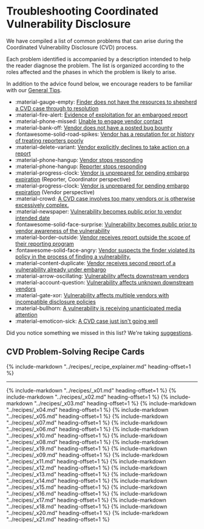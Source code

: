 # Troubleshooting Coordinated Vulnerability Disclosure  

<!--start-->We have compiled a list of common problems that can arise during the Coordinated Vulnerability Disclosure (CVD) process.
Each problem identified is accompanied by a description intended to help the reader diagnose the problem.<!--end-->
The list is organized according to the roles affected and the phases in which the problem is likely to arise.

In addition to the advice found below, we encourage readers to be familiar with our [General Tips](./general_tips.md).

<div class="grid cards" markdown>

- :material-gauge-empty: [Finder does not have the resources to shepherd a CVD case through to resolution](#01)
- :material-fire-alert: [Evidence of exploitation for an embargoed report](#02)
- :material-phone-missed: [Unable to engage vendor contact](#03)
- :material-bank-off: [Vendor does not have a posted bug bounty](#04)
- :fontawesome-solid-road-spikes: [Vendor has a reputation for or history of treating reporters poorly](#05)
- :material-delete-variant: [Vendor explicitly declines to take action on a report](#07)
- :material-phone-hangup: [Vendor stops responding](#06)
- :material-phone-hangup: [Reporter stops responding](#10)
- :material-progress-clock: [Vendor is unprepared for pending embargo expiration](#08) (Reporter, Coordinator perspective)
- :material-progress-clock: [Vendor is unprepared for pending embargo expiration](#19) (Vendor perspective)
- :material-crowd: [A CVD case involves too many vendors or is otherwise excessively complex.](#09)
- :material-newspaper: [Vulnerability becomes public prior to vendor intended date](#11)
- :fontawesome-solid-face-surprise: [Vulnerability becomes public prior to vendor awareness of the vulnerability](#12)
- :material-border-outside: [Vendor receives report outside the scope of their reporting program](#13)
- :fontawesome-solid-face-angry: [Vendor suspects the finder violated its policy in the process of finding a vulnerability.](#14)
- :material-content-duplicate: [Vendor receives second report of a vulnerability already under embargo](#15)
- :material-arrow-oscillating: [Vulnerability affects downstream vendors](#16)
- :material-account-question: [Vulnerability affects unknown downstream vendors](#17)
- :material-gate-xor: [Vulnerability affects multiple vendors with incompatible disclosure policies](#18)
- :material-bullhorn: [A vulnerability is receiving unanticipated media attention](#20)
- :material-emoticon-sick: [A CVD case just isn't going well](#21)

</div>

Did you notice something we missed in this list?
We're taking [suggestions](https://github.com/CERTCC/CERT-Guide-to-CVD/issues).

## CVD Problem-Solving Recipe Cards

{% include-markdown "../recipes/_recipe_explainer.md" heading-offset=1 %}

---

{% include-markdown "../recipes/_x01.md" heading-offset=1 %}
{% include-markdown "../recipes/_x02.md" heading-offset=1 %}
{% include-markdown "../recipes/_x03.md" heading-offset=1 %}
{% include-markdown "../recipes/_x04.md" heading-offset=1 %}
{% include-markdown "../recipes/_x05.md" heading-offset=1 %}
{% include-markdown "../recipes/_x07.md" heading-offset=1 %}
{% include-markdown "../recipes/_x06.md" heading-offset=1 %}
{% include-markdown "../recipes/_x10.md" heading-offset=1 %}
{% include-markdown "../recipes/_x08.md" heading-offset=1 %}
{% include-markdown "../recipes/_x19.md" heading-offset=1 %}
{% include-markdown "../recipes/_x09.md" heading-offset=1 %}
{% include-markdown "../recipes/_x11.md" heading-offset=1 %}
{% include-markdown "../recipes/_x12.md" heading-offset=1 %}
{% include-markdown "../recipes/_x13.md" heading-offset=1 %}
{% include-markdown "../recipes/_x14.md" heading-offset=1 %}
{% include-markdown "../recipes/_x15.md" heading-offset=1 %}
{% include-markdown "../recipes/_x16.md" heading-offset=1 %}
{% include-markdown "../recipes/_x17.md" heading-offset=1 %}
{% include-markdown "../recipes/_x18.md" heading-offset=1 %}
{% include-markdown "../recipes/_x20.md" heading-offset=1 %}
{% include-markdown "../recipes/_x21.md" heading-offset=1 %}
